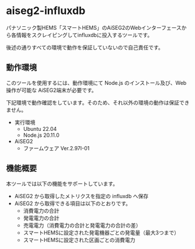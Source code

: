 # aiseg2-influxdb

パナソニック製HEMS「スマートHEMS」のAiSEG2のWebインターフェースから各情報をスクレイピングしてinfluxdbに投入するツールです。

後述の通りすべての環境で動作を保証していないので自己責任です。

## 動作環境

このツールを使用するには、動作環境にて Node.js のインストール及び、Web操作が可能な AiSEG2端末が必要です。

下記環境で動作確認をしています。そのため、それ以外の環境の動作は保証できません。

- 実行環境
  - Ubuntu 22.04
  - Node.js 20.11.0
- AiSEG2
  - ファームウェア Ver.2.97I-01

## 機能概要

本ツールでは以下の機能をサポートしています。

- AiSEG2 から取得したメトリクスを指定の influxdb へ保存
- AiSEG2 から取得できる項目は以下のとおりです。
  - 消費電力の合計
  - 発電電力の合計
  - 売電電力（消費電力の合計と発電電力の合計の差）
  - スマートHEMSに設定された発電機器ごとの発電量（最大3つまで）
  - スマートHEMSに設定された区画ごとの消費電力
